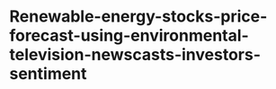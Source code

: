 # Renewable-energy-stocks-price-forecast-using-environmental-television-newscasts-investors-sentiment